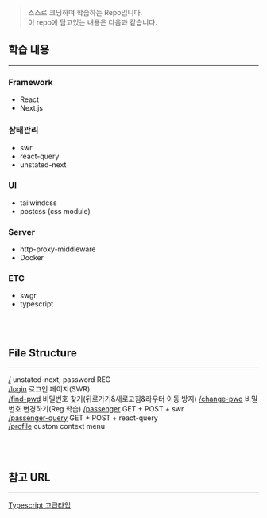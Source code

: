 > 스스로 코딩하며 학습하는 Repo입니다.  
> 이 repo에 담고있는 내용은 다음과 같습니다.

## 학습 내용

---

### Framework

- React
- Next.js

### 상태관리

- swr
- react-query
- unstated-next

### UI

- tailwindcss
- postcss (css module)

### Server

- http-proxy-middleware
- Docker

### ETC

- swgr
- typescript

<br/><br/>

## File Structure

---

[/](src/pages/index.tsx) unstated-next, password REG  
[/login](src/pages/login.tsx) 로그인 페이지(SWR)  
[/find-pwd](src/pages/find-pwd.tsx) 비밀번호 찾기(뒤로가기&새로고침&라우터 이동 방지)
[/change-pwd](src/pages/change-pwd.tsx) 비밀번호 변경하기(Reg 학습)
[/passenger](src/pages/passenger.tsx) GET + POST + swr  
[/passenger-query](src/pages/passenger-query.tsx) GET + POST + react-query  
[/profile](src/pages/profile.tsx) custom context menu

<br/><br/>

## 참고 URL

---

[Typescript 고급타입](https://velog.io/@zeros0623/TypeScript-%EA%B3%A0%EA%B8%89-%ED%83%80%EC%9E%85)
